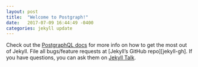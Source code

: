 ```yaml
---
layout: post
title:  "Welcome to Postgraph!"
date:   2017-07-09 16:44:49 -0400
categories: jekyll update
---
```


Check out the [PostgraphQL docs][postgraph-docs] for more info on how to get the most out of Jekyll. File all bugs/feature requests at [Jekyll’s GitHub repo][jekyll-gh]. If you have questions, you can ask them on [Jekyll Talk][postgraph-gh].

[postgraph-docs]: https://postgraphql.github.io/docs
[postgraph-gh]:   https://github.com/postgraphql/postgraphql
